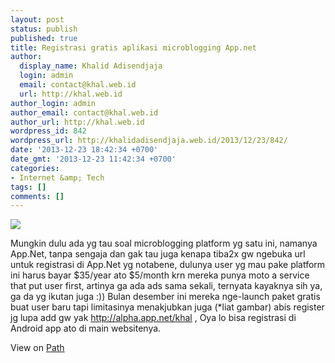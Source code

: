 ```yaml
---
layout: post
status: publish
published: true
title: Registrasi gratis aplikasi microblogging App.net
author:
  display_name: Khalid Adisendjaja
  login: admin
  email: contact@khal.web.id
  url: http://khal.web.id
author_login: admin
author_email: contact@khal.web.id
author_url: http://khal.web.id
wordpress_id: 842
wordpress_url: http://khalidadisendjaja.web.id/2013/12/23/842/
date: '2013-12-23 18:42:34 +0700'
date_gmt: '2013-12-23 11:42:34 +0700'
categories:
- Internet &amp; Tech
tags: []
comments: []
---
```

![](http://images.path.com.s3.amazonaws.com/photos2/b59f7b88-b1c1-4753-a7df-7d72d8733471/original.jpg)

Mungkin dulu ada yg tau soal microblogging platform yg satu ini, namanya App.Net, tanpa sengaja dan gak tau juga kenapa tiba2x gw ngebuka url untuk registrasi di App.Net yg notabene, dulunya user yg mau pake platform ini harus bayar $35/year ato $5/month krn mereka punya moto a service that put user first, artinya ga ada ads sama sekali, ternyata kayaknya sih ya, ga da yg ikutan juga :)) Bulan desember ini mereka nge-launch paket gratis buat user baru tapi limitasinya menakjubkan juga (\*liat gambar) abis register jg lupa add gw yak http://alpha.app.net/khal , Oya lo bisa registrasi di Android app ato di main websitenya.

View on [Path](https://path.com/p/4sWcb5)